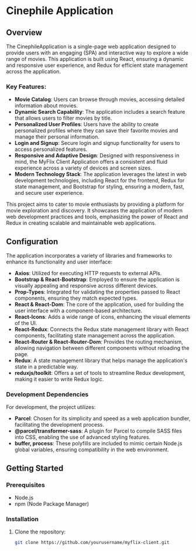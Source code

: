 # Cinephile Application

## Overview

The CinephileApplication is a single-page web application designed to provide users with an engaging (SPA) and interactive way to explore a wide range of movies. This application is built using React, ensuring a dynamic and responsive user experience, and Redux for efficient state management across the application.

### Key Features:

- **Movie Catalog**: Users can browse through movies, accessing detailed information about movies.
- **Dynamic Search Capability**: The application includes a search feature that allows users to filter movies by title.
- **Personalized User Profiles**: Users have the ability to create personalized profiles where they can save their favorite movies and manage their personal information.
- **Login and Signup**: Secure login and signup functionality for users to access personalized features.
- **Responsive and Adaptive Design**: Designed with responsiveness in mind, the MyFlix Client Application offers a consistent and fluid experience across a variety of devices and screen sizes.
- **Modern Technology Stack**: The application leverages the latest in web development technologies, including React for the frontend, Redux for state management, and Bootstrap for styling, ensuring a modern, fast, and secure user experience.

This project aims to cater to movie enthusiasts by providing a platform for movie exploration and discovery. It showcases the application of modern web development practices and tools, emphasizing the power of React and Redux in creating scalable and maintainable web applications.


## Configuration

The application incorporates a variety of libraries and frameworks to enhance its functionality and user interface:

- **Axios**: Utilized for executing HTTP requests to external APIs.
- **Bootstrap & React-Bootstrap**: Employed to ensure the application is visually appealing and responsive across different devices.
- **Prop-Types**: Integrated for validating the properties passed to React components, ensuring they match expected types.
- **React & React-Dom**: The core of the application, used for building the user interface with a component-based architecture.
- **React-Icons**: Adds a wide range of icons, enhancing the visual elements of the UI.
- **React-Redux**: Connects the Redux state management library with React components, facilitating state management across the application.
- **React-Router & React-Router-Dom**: Provides the routing mechanism, allowing navigation between different components without reloading the page.
- **Redux**: A state management library that helps manage the application's state in a predictable way.
- **reduxjs/toolkit**: Offers a set of tools to streamline Redux development, making it easier to write Redux logic.

### Development Dependencies

For development, the project utilizes:

- **Parcel**: Chosen for its simplicity and speed as a web application bundler, facilitating the development process.
- **@parcel/transformer-sass**: A plugin for Parcel to compile SASS files into CSS, enabling the use of advanced styling features.
- **buffer, process**: These polyfills are included to mimic certain Node.js global variables, ensuring compatibility in the web environment.


## Getting Started

### Prerequisites

- Node.js
- npm (Node Package Manager)

### Installation

1. Clone the repository:
   ```sh
   git clone https://github.com/yourusername/myflix-client.git